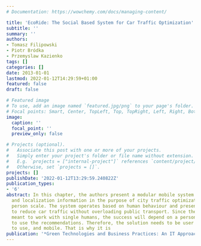 ```yaml
---
# Documentation: https://wowchemy.com/docs/managing-content/

title: 'EcoRide: The Social Based System for Car Traffic Optimization'
subtitle: ''
summary: ''
authors:
- Tomasz Filipowski
- Piotr Bródka
- Przemyslaw Kazienko
tags: []
categories: []
date: 2013-01-01
lastmod: 2022-01-12T14:29:59+01:00
featured: false
draft: false

# Featured image
# To use, add an image named `featured.jpg/png` to your page's folder.
# Focal points: Smart, Center, TopLeft, Top, TopRight, Left, Right, BottomLeft, Bottom, BottomRight.
image:
  caption: ''
  focal_point: ''
  preview_only: false

# Projects (optional).
#   Associate this post with one or more of your projects.
#   Simply enter your project's folder or file name without extension.
#   E.g. `projects = ["internal-project"]` references `content/project/deep-learning/index.md`.
#   Otherwise, set `projects = []`.
projects: []
publishDate: '2022-01-12T13:29:59.240822Z'
publication_types:
- '6'
abstract: In this chapter, the authors present a modular mobile system utilizing social
  and localization information in the purpose of city traffic optimization on a single
  person scale. The system operates based on human behaviour and presents the recommendations
  to reduce car traffic without overloading public transport. Since the system is
  meant to work with single humans, the success will depend on a person's willingness
  to use the recommendations. Therefore, the solution needs to be user friendly, simple
  to use, and mobile. That is why it is
publication: '*Green Technologies and Business Practices: An IT Approach*'
---
```

